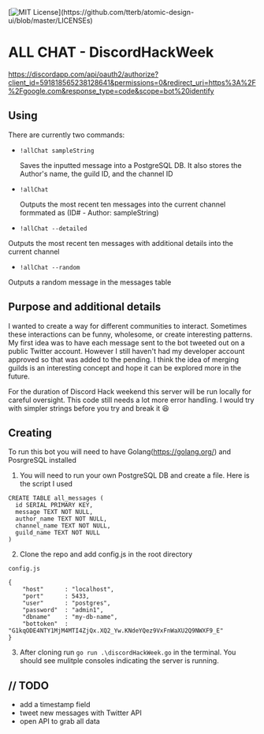 [![MIT License](https://img.shields.io/apm/l/atomic-design-ui.svg?)](https://github.com/tterb/atomic-design-ui/blob/master/LICENSEs)



# ALL CHAT - DiscordHackWeek

https://discordapp.com/api/oauth2/authorize?client_id=591818565238128641&permissions=0&redirect_uri=https%3A%2F%2Fgoogle.com&response_type=code&scope=bot%20identify

## Using

There are currently two commands:

- ```!allChat sampleString```  

  Saves the inputted message into a PostgreSQL DB. It also stores the Author's name, the guild ID, and the channel ID
  
- ```!allChat```

  Outputs the most recent ten messages into the current channel formmated as (ID# - Author: sampleString)
  
- ```!allChat --detailed```  

 Outputs the most recent ten messages with additional details into the current channel

- ```!allChat --random```  

 Outputs a random message in the messages table
 
## Purpose and additional details

I wanted to create a way for different communities to interact. Sometimes these interactions can be funny, wholesome, or create interesting patterns. My first idea was to have each message sent to the bot tweeted out on a public Twitter account. However I still haven't had my developer account approved so that was added to the pending. I think the idea of merging guilds is an interesting concept and hope it can be explored more in the future.

For the duration of Discord Hack weekend this server will be run locally for careful oversight. This code still needs a lot more error handling. I would try with simpler strings before you try and break it :laughing:

## Creating

To run this bot you will need to have Golang(https://golang.org/) and PosrgreSQL installed

1. You will need to run your own PostgreSQL DB and create a file. Here is the script I used

```
CREATE TABLE all_messages (
  id SERIAL PRIMARY KEY,
  message TEXT NOT NULL,
  author_name TEXT NOT NULL,
  channel_name TEXT NOT NULL,
  guild_name TEXT NOT NULL
)
```

2. Clone the repo and add config.js in the root directory

```
config.js

{
    "host"      : "localhost",
    "port"      : 5433,
    "user"      : "postgres",
    "password"  : "admin1",
    "dbname"    : "my-db-name",
    "bottoken"  : "G1kqODE4NTY1MjM4MTI4ZjQx.XQ2_Yw.KNdeYQez9VxFnWaXU2Q9NWXF9_E"
}
```

3. After cloning run ```go run .\discordHackWeek.go``` in the terminal. You should see mulitple consoles indicating the server is running.

## // TODO

- add a timestamp field
- tweet new messages with Twitter API
- open API to grab all data
